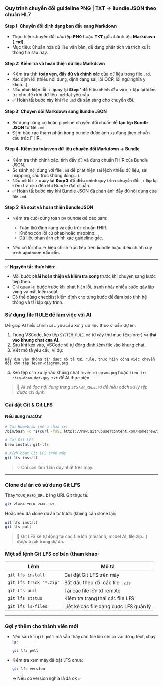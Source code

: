 ### **Quy trình chuyển đổi guideline PNG | TXT → Bundle JSON theo chuẩn HL7**

#### **Step 1: Chuyển đổi định dạng ban đầu sang Markdown**

* Thực hiện chuyển đổi các tệp **PNG** hoặc **TXT** gốc thành tệp **Markdown (.md)**.
* Mục tiêu: Chuẩn hóa dữ liệu văn bản, dễ dàng phân tích và trích xuất thông tin sau này.

#### **Step 2: Kiểm tra và hoàn thiện dữ liệu Markdown**

* Kiểm tra tính **toàn vẹn, đầy đủ và chính xác** của dữ liệu trong file `.md`.
* Xác định lỗi (thiếu nội dung, định dạng sai, lỗi OCR, lỗi ngữ nghĩa y khoa…).
* Nếu phát hiện lỗi → quay lại **Step 1** để hiệu chỉnh đầu vào → lặp lại kiểm tra cho đến khi dữ liệu `.md` đạt yêu cầu.
* ✅ Hoàn tất bước này khi file `.md` đã sẵn sàng cho chuyển đổi.

#### **Step 3: Chuyển đổi Markdown sang Bundle JSON**

* Sử dụng công cụ hoặc pipeline chuyển đổi chuẩn để **tạo tệp Bundle JSON** từ file `.md`.
* Đảm bảo các thành phần trong bundle được ánh xạ đúng theo chuẩn cấu trúc FHIR.

#### **Step 4: Kiểm tra toàn vẹn dữ liệu chuyển đổi Markdown → Bundle**

* Kiểm tra tính chính xác, tính đầy đủ và đúng chuẩn FHIR của Bundle JSON.
* So sánh nội dung với file `.md` để phát hiện sai lệch (thiếu dữ liệu, sai mapping, cấu trúc không đúng…).
* Nếu có lỗi → quay lại **Step 3** để điều chỉnh quy trình chuyển đổi → lặp lại kiểm tra cho đến khi Bundle đạt chuẩn.
* ✅ Hoàn tất bước này khi Bundle JSON đã phản ánh đầy đủ nội dung của file `.md`.

#### **Step 5: Rà soát và hoàn thiện Bundle JSON**

* Kiểm tra cuối cùng toàn bộ bundle để bảo đảm:

  * Tuân thủ định dạng và cấu trúc chuẩn FHIR.
  * Không còn lỗi cú pháp hoặc mapping.
  * Dữ liệu phản ánh chính xác guideline gốc.
* Nếu có lỗi nhỏ → hiệu chỉnh trực tiếp trên bundle hoặc điều chỉnh quy trình upstream nếu cần.

---

✅ **Nguyên tắc thực hiện:**

* Mỗi bước **phải hoàn thiện và kiểm tra xong** trước khi chuyển sang bước tiếp theo.
* Chỉ quay lại bước trước khi phát hiện lỗi, tránh nhảy nhiều bước gây lặp vòng và mất kiểm soát.
* Có thể dùng checklist kiểm định cho từng bước để đảm bảo tính hệ thống và tái lập quy trình.

### Sử dụng file RULE để làm việc với AI

Để giúp AI hiểu chính xác yêu cầu xử lý dữ liệu theo chuẩn dự án:

1. Trong VSCode, kéo tệp `SYSTEM_RULE.md` từ cây thư mục (Explorer) và **thả vào khung chat của AI**.
2. Sau khi kéo vào, VSCode sẽ tự động đính kèm file vào khung chat.
3. Viết mô tả yêu cầu, ví dụ:

```
Hãy dựa vào thông tin được mô tả tại rule, thực hiện công việc chuyển đổi cho tệp fever-diagram.png
```

4. Kéo tệp cần xử lý vào khung chat `fever-diagram.png` hoặc `dieu-tri-chan-doan-dot-quy.txt` để AI thực hiện.

> 📌 *AI sẽ đọc nội dung trong `SYSTEM_RULE.md` để hiểu cách xử lý tệp được chỉ định.*


### Cài đặt Git & Git LFS

#### Nếu dùng macOS:

```bash
# Cài Homebrew (nếu chưa có)
/bin/bash -c "$(curl -fsSL https://raw.githubusercontent.com/Homebrew/install/HEAD/install.sh)"

# Cài Git LFS
brew install git-lfs

# Kích hoạt Git LFS trên máy
git lfs install
```

> 💡 Chỉ cần làm 1 lần duy nhất trên máy.

---

### Clone dự án có sử dụng Git LFS

Thay `YOUR_REPO_URL` bằng URL Git thực tế:

```bash
git clone YOUR_REPO_URL
```

Hoặc nếu đã clone dự án từ trước (không cần clone lại):

```bash
git lfs install
git lfs pull
```

> 📝 Git LFS sẽ tự động tải các file lớn (như ảnh, model AI, file zip…) được track trong dự án.

### Một số lệnh Git LFS cơ bản (tham khảo)

| Lệnh                    | Mô tả                                  |
| ----------------------- | -------------------------------------- |
| `git lfs install`       | Cài đặt Git LFS trên máy               |
| `git lfs track "*.zip"` | Bắt đầu theo dõi các file `.zip`       |
| `git lfs pull`          | Tải các file lớn từ remote             |
| `git lfs status`        | Kiểm tra trạng thái các file LFS       |
| `git lfs ls-files`      | Liệt kê các file đang được LFS quản lý |

---

### Gợi ý thêm cho thành viên mới

* Nếu sau khi `git pull` mà vẫn thấy các file lớn chỉ có vài dòng text, chạy lại:

  ```bash
  git lfs pull
  ```
* Kiểm tra xem máy đã bật LFS chưa:

  ```bash
  git lfs version
  ```

  → Nếu có version nghĩa là đã ok ✅
